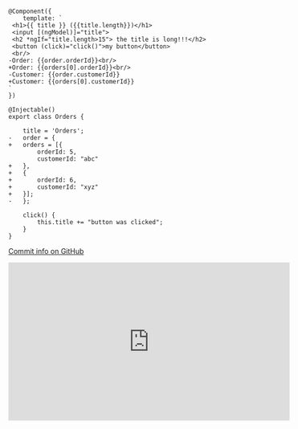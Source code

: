 ﻿
```csdiff

@Component({
    template: `
 <h1>{{ title }} ({{title.length}})</h1>
 <input [(ngModel)]="title">
 <h2 *ngIf="title.length>15"> the title is long!!!</h2>
 <button (click)="click()">my button</button>
 <br/>
-Order: {{order.orderId}}<br/>
+Order: {{orders[0].orderId}}<br/>
-Customer: {{order.customerId}}
+Customer: {{orders[0].customerId}}
`
})

@Injectable()
export class Orders {

    title = 'Orders';
-   order = {
+   orders = [{
        orderId: 5,
        customerId: "abc"
+   },
+   {
+       orderId: 6,
+       customerId: "xyz"
+   }];
-   };

    click() {
        this.title += "button was clicked";
    }
}
```

[Commit info on GitHub](https://github.com/FireflyMigration/ENV.Web/commit/2e4c3cf072b4f505fd011a036b450d0488b0670c)



<iframe width="560" height="315" src="https://www.youtube.com/embed/OHxBS7d9m4Q?list=PL1DEQjXG2xnJOSQf2421r1S040NkvCApp" frameborder="0" allowfullscreen></iframe>
